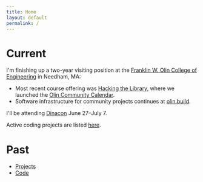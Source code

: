 ```yaml
---
title: Home
layout: default
permalink: /
---
```


# Current

I'm finishing up a two-year visiting position at the [Franklin W. Olin College of Engineering](http://www.olin.edu) in Needham, MA:
* Most recent course offering was [Hacking the Library](https://hackingthelibrary.org/), where we launched the [Olin Community Calendar](https://github.com/olin-build/abe-web).
* Software infrastructure for community projects continues at [olin.build](https://olin.build).

I'll be attending [Dinacon](https://www.dinacon.org/) June 27–July 7.

Active coding projects are listed [here](https://code.osteele.com).

# Past

* [Projects](/projects)
* [Code](https://code.osteele.com)

